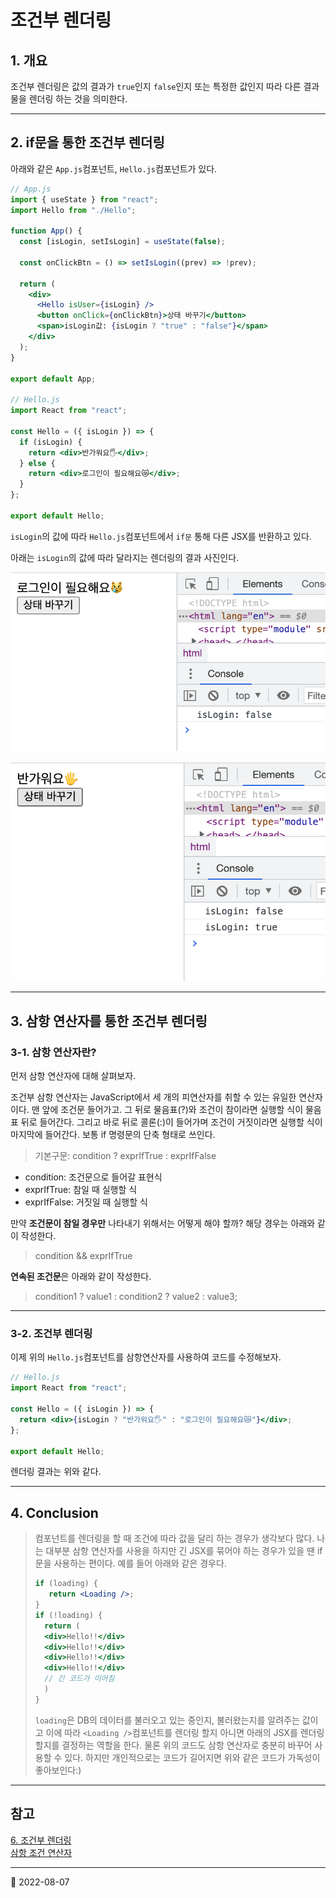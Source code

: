 # 조건부 렌더링

## 1. 개요

조건부 렌더링은 값의 결과가 `true`인지 `false`인지 또는 특정한 값인지 따라 다른 결과물을 렌더링 하는 것을 의미한다.

---

## 2. if문을 통한 조건부 렌더링

아래와 같은 `App.js`컴포넌트, `Hello.js`컴포넌트가 있다.

```jsx
// App.js
import { useState } from "react";
import Hello from "./Hello";

function App() {
  const [isLogin, setIsLogin] = useState(false);

  const onClickBtn = () => setIsLogin((prev) => !prev);

  return (
    <div>
      <Hello isUser={isLogin} />
      <button onClick={onClickBtn}>상태 바꾸기</button>
      <span>isLogin값: {isLogin ? "true" : "false"}</span>
    </div>
  );
}

export default App;

// Hello.js
import React from "react";

const Hello = ({ isLogin }) => {
  if (isLogin) {
    return <div>반가워요🖐</div>;
  } else {
    return <div>로그인이 필요해요😿</div>;
  }
};

export default Hello;
```

`isLogin`의 값에 따라 `Hello.js`컴포넌트에서 `if문` 통해 다른 JSX를 반환하고 있다.

아래는 `isLogin`의 값에 따라 달라지는 렌더링의 결과 사진인다.

![ConditionalRendering Result1](../image/React/ConditionalRendering/conditional_rendering_result1.png)

![ConditionalRendering Result2](../image/React/ConditionalRendering/conditional_rendering_result2.png)

---

## 3. 삼항 연산자를 통한 조건부 렌더링

### 3-1. 삼항 연산자란?

먼저 삼항 연산자에 대해 살펴보자.

조건부 삼항 연산자는 JavaScript에서 세 개의 피연산자를 취할 수 있는 유일한 연산자이다. 맨 앞에 조건문 들어가고. 그 뒤로 물음표(?)와 조건이 참이라면 실행할 식이 물음표 뒤로 들어간다. 그리고 바로 뒤로 콜론(:)이 들어가며 조건이 거짓이라면 실행할 식이 마지막에 들어간다. 보통 if 명령문의 단축 형태로 쓰인다.

> 기본구문: condition ? exprIfTrue : exprIfFalse

- condition: 조건문으로 들어갈 표현식
- exprIfTrue: 참일 때 실행할 식
- exprIfFalse: 거짓일 때 실행할 식

만약 **조건문이 참일 경우만** 나타내기 위해서는 어떻게 해야 할까? 해당 경우는 아래와 같이 작성한다.

> condition && exprIfTrue

**연속된 조건문**은 아래와 같이 작성한다.

> condition1 ? value1 : condition2 ? value2 : value3;

---

### 3-2. 조건부 렌더링

이제 위의 `Hello.js`컴포넌트를 삼항연산자를 사용하여 코드를 수정해보자.

```jsx
// Hello.js
import React from "react";

const Hello = ({ isLogin }) => {
  return <div>{isLogin ? "반가워요🖐" : "로그인이 필요해요😿"}</div>;
};

export default Hello;
```

렌더링 결과는 위와 같다.

---

## 4. Conclusion

> 컴포넌트를 렌더링을 할 때 조건에 따라 값을 달리 하는 경우가 생각보다 많다. 나는 대부분 삼항 연산자를 사용을 하지만 긴 JSX를 묶어야 하는 경우가 있을 땐 if문을 사용하는 편이다. 예를 들어 아래와 같은 경우다.
>
> ```jsx
> if (loading) {
>    return <Loading />;
> }
> if (!loading) {
>   return (
>   <div>Hello!!</div>
>   <div>Hello!!</div>
>   <div>Hello!!</div>
>   <div>Hello!!</div>
>   // 긴 코드가 이어짐
>   )
> }
> ```
>
> `loading`은 DB의 데이터를 불러오고 있는 중인지, 불러왔는지를 알려주는 값이고 이에 따라 `<Loading />`컴포넌트를 렌더링 할지 아니면 아래의 JSX를 렌더링 할지를 결정하는 역할을 한다. 물론 위의 코드도 삼항 연산자로 충분히 바꾸어 사용할 수 있다. 하지만 개인적으로는 코드가 길어지면 위와 같은 코드가 가독성이 좋아보인다:)

---

## 참고

[6. 조건부 렌더링](https://react.vlpt.us/basic/06-conditional-rendering.html)\
[삼항 조건 연산자](https://developer.mozilla.org/ko/docs/Web/JavaScript/Reference/Operators/Conditional_Operator)

---

📅 2022-08-07
